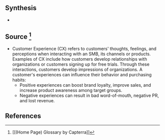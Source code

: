 ## Synthesis
- 
## Source [^1]
- Customer Experience (CX) refers to customers' thoughts, feelings, and perceptions when interacting with an SMB, its channels or products. Examples of CX include how customers develop relationships with organizations or customers signing up for free trials. Through these interactions, customers develop impressions of organizations. A customer's experiences can influence their behavior and purchasing habits:
	- Positive experiences can boost brand loyalty, improve sales, and increase product awareness among target groups.
	- Negative experiences can result in bad word-of-mouth, negative PR, and lost revenue.
## References

[^1]: [[(Home Page) Glossary by Capterra]]